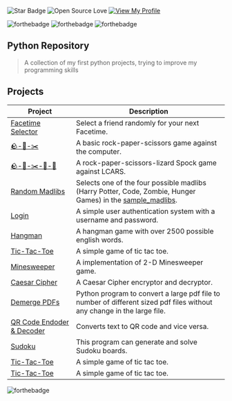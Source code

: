 ![Star Badge](https://img.shields.io/static/v1?label=%F0%9F%8C%9F&message=If%20Useful&style=style=flat&color=BC4E99)
![Open Source Love](https://badges.frapsoft.com/os/v1/open-source.svg?v=103)
[![View My Profile](https://img.shields.io/badge/View-My_Profile-green?logo=GitHub)](https://github.com/FrancaPh)

![forthebadge](https://forthebadge.com/images/badges/powered-by-coffee.svg)
![forthebadge](https://forthebadge.com/images/badges/made-with-python.svg)
![forthebadge](https://forthebadge.com/images/badges/built-with-grammas-recipe.svg)

## Python Repository

> A collection of my first python projects, trying to improve my programming skills

## Projects

| Project | Description |
| --- | --- |
| [Facetime Selector](https://github.com/FrancaPh/python-projects/blob/main/selector.py) | Select a friend randomly for your next Facetime. |
| [🪨-📄-✂️](https://github.com/FrancaPh/python-projects/blob/main/rock_paper_scissors.py) | A basic rock-paper-scissors game against the computer. |
| [🪨-📄-✂️-🦎-🖖](https://github.com/FrancaPh/python-projects/blob/main/rock_paper_scissors_lizard_spock.py) | A rock-paper-scissors-lizard Spock game against LCARS. |
| [Random Madlibs](https://github.com/FrancaPh/python-projects/blob/main/selector.py) | Selects one of the four possible madlibs (Harry Potter, Code, Zombie, Hunger Games) in the [sample_madlibs](https://github.com/FrancaPh/python-projects/tree/main/sample_madlibs). |
| [Login](https://github.com/FrancaPh/python-projects/blob/main/login.py) | A simple user authentication system with a username and password. |
| [Hangman](https://github.com/FrancaPh/python-projects/tree/main/hangman) | A hangman game with over 2500 possible english words. |
| [Tic-Tac-Toe](https://github.com/FrancaPh/python-projects/tree/main/tic-tac-toe.py) | A simple game of tic tac toe. |
| [Minesweeper](https://github.com/FrancaPh/python-projects/tree/main/minesweeper.py) | A implementation of 2-D Minesweeper game. |
| [Caesar Cipher](https://github.com/FrancaPh/python-projects/blob/main/caesar_cipher.py) | A  Caesar Cipher encryptor and decryptor. |
| [Demerge PDFs](https://github.com/FrancaPh/python-projects/blob/main/demerge_pdfs/demerge_pdfs.py) | Python program to convert a large pdf file to number of different sized pdf files without any change in the large file. |
| [QR Code Endoder & Decoder](https://github.com/FrancaPh/python-projects/tree/main/qrcode) | Converts text to QR code and vice versa. |
| [Sudoku](https://github.com/FrancaPh/python-projects/blob/main/sudoku_solver.py) | This program can generate and solve Sudoku boards. |
| [Tic-Tac-Toe](https://github.com/FrancaPh/python-projects/tree/main/tic-tac-toe.py) | A simple game of tic tac toe. |
| [Tic-Tac-Toe](https://github.com/FrancaPh/python-projects/tree/main/tic-tac-toe.py) | A simple game of tic tac toe. |

![forthebadge](https://forthebadge.com/images/badges/works-on-my-machine.svg)

